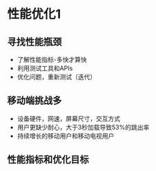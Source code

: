 # 性能优化1

## 寻找性能瓶颈
- 了解性能指标-多快才算快
- 利用测试工具和APIs
- 优化问题，重新测试（迭代）

## 移动端挑战多
- 设备硬件，网速，屏幕尺寸，交互方式
- 用户更缺少耐心，大于3秒加载导致53%的跳出率
- 持续增长的移动用户和移动电视用户

## 性能指标和优化目标








